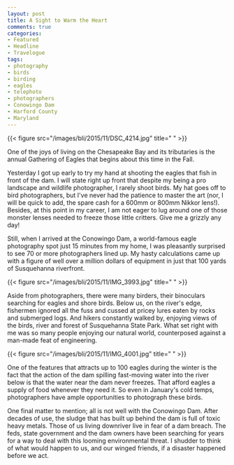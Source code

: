 ```yaml
---
layout: post
title: A Sight to Warm the Heart
comments: true
categories:
- Featured
- Headline
- Travelogue
tags:
- photography
- birds
- birding
- eagles
- telephoto
- photographers
- Conowingo Dam
- Harford County
- Maryland
---
```


{{< figure src="/images/bli/2015/11/DSC_4214.jpg" title="  " >}}

One of the joys of living on the Chesapeake Bay and its tributaries is the annual Gathering of Eagles that begins about this time in the Fall. 

<!--more-->

Yesterday I got up early to try my hand at shooting the eagles that fish in front of the dam. I will state right up front that despite my being a pro landscape and wildlife photographer, I rarely shoot birds. My hat goes off to bird photographers, but I've never had the patience to master the art (nor, I will be quick to add, the spare cash for a 600mm or 800mm Nikkor lens!). Besides, at this point in my career, I am not eager to lug around one of those monster lenses needed to freeze those little critters. Give me a grizzly any day!

Still, when I arrived at the Conowingo Dam, a world-famous eagle photography spot just 15 minutes from my home, I was pleasantly surprised to see 70 or more photographers lined up. My hasty calculations came up with a figure of well over a million dollars of equipment in just that 100 yards of Susquehanna riverfront. 

{{< figure src="/images/bli/2015/11/IMG_3993.jpg" title="  " >}}

Aside from photographers, there were many birders, their binoculars searching for eagles and shore birds. Below us, on the river's edge, fishermen ignored all the fuss and cussed at pricey lures eaten by rocks and submerged logs. And hikers constantly walked by, enjoying views of the birds, river and forest of Susquehanna State Park. What set right with me was so many people enjoying our natural world, counterposed against a man-made feat of engineering. 

{{< figure src="/images/bli/2015/11/IMG_4001.jpg" title="  " >}}

One of the features that attracts up to 100 eagles during the winter is the fact that the action of the dam spilling fast-moving water into the river below is that the water near the dam never freezes. That afford eagles a supply of food whenever they need it. So even in January's cold temps, photographers have ample opportunities to photograph these birds. 

One final matter to mention; all is not well with the Conowingo Dam. After decades of use, the sludge that has built up behind the dam is full of toxic heavy metals. Those of us living downriver live in fear of a dam breach. The feds, state government and the dam owners have been searching for years for a way to deal with this looming environmental threat. I shudder to think of what would happen to us, and our winged friends, if a disaster happened before we act. 